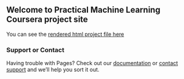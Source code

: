 ## Welcome to Practical Machine Learning Coursera project site

You can see the [rendered html project file here](https://arnulfoperez.github.io/pml/project.html) 

### Support or Contact

Having trouble with Pages? Check out our [documentation](https://help.github.com/categories/github-pages-basics/) or [contact support](https://github.com/contact) and we’ll help you sort it out.
